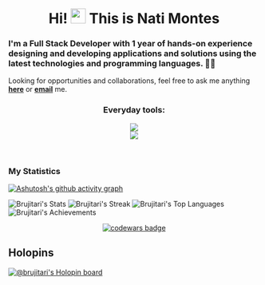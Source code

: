 <h1 align="center">Hi! <img src="https://raw.githubusercontent.com/MartinHeinz/MartinHeinz/master/wave.gif" width="30px"> This is Nati Montes</h1>

<h3> I'm a Full Stack Developer with 1 year of hands-on experience designing and developing applications and solutions using the latest technologies and programming languages. 👩‍💻 </h3>

Looking for opportunities and collaborations, feel free to ask me anything <a href="https://github.com/Brujitari/Brujitari/issues/new"><b>here</b></a> or <a href="mailto:natimontesg2@gmail.com"><b>email</b></a> me.

<h3 align="center"> Everyday tools: </h3>

<p align="center">
  <a href="https://skillicons.dev">
    <img src="https://skillicons.dev/icons?i=js,nodejs,react,express,postgres,mongodb,sass,git,githubactions" />
    <br/>
    <img src="https://skillicons.dev/icons?i=docker,linux,bash,discord,regex,figma,bootstrap,mui" />
  </a>
</p>

<br/>


### My Statistics

[![Ashutosh's github activity graph](https://activity-graph.herokuapp.com/graph?username=Brujitari&theme=react-dark&area=true)](https://github.com/ashutosh00710/github-readme-activity-graph)

![Brujitari's Stats](https://github-readme-stats.vercel.app/api?username=Brujitari&theme=react&show_icons=true&hide_border=true&count_private=true)
![Brujitari's Streak](https://github-readme-streak-stats.herokuapp.com/?user=Brujitari&theme=react&hide_border=true)
![Brujitari's Top Languages](https://github-readme-stats.vercel.app/api/top-langs/?username=Brujitari&theme=react&show_icons=true&hide_border=true&layout=compact)
![Brujitari's Achievements](https://github-profile-trophy.vercel.app/?username=Brujitari&theme=onestar&no-frame=true&column=3&row=2)
<br>
<p align="center">
    <a href="https://www.codewars.com/users/Brujitari">
        <img alt="codewars badge" src="https://www.codewars.com//users/Brujitari/badges/large">
    </a>
</p>

## Holopins

[![@brujitari's Holopin board](https://holopin.io/api/user/board?user=brujitari)](https://holopin.io/@brujitari)
